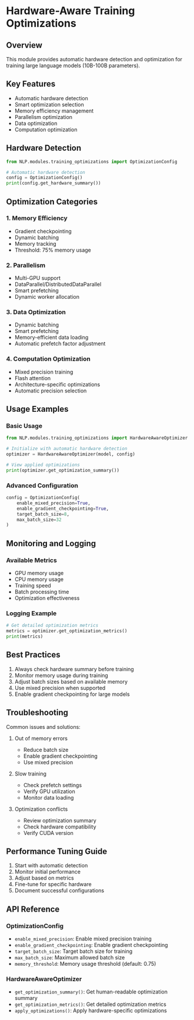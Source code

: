 # Hardware-Aware Training Optimizations

## Overview
This module provides automatic hardware detection and optimization for training large language models (10B-100B parameters).

## Key Features
- Automatic hardware detection
- Smart optimization selection
- Memory efficiency management
- Parallelism optimization
- Data optimization
- Computation optimization

## Hardware Detection
```python
from NLP.modules.training_optimizations import OptimizationConfig

# Automatic hardware detection
config = OptimizationConfig()
print(config.get_hardware_summary())
```

## Optimization Categories

### 1. Memory Efficiency
- Gradient checkpointing
- Dynamic batching
- Memory tracking
- Threshold: 75% memory usage

### 2. Parallelism
- Multi-GPU support
- DataParallel/DistributedDataParallel
- Smart prefetching
- Dynamic worker allocation

### 3. Data Optimization
- Dynamic batching
- Smart prefetching
- Memory-efficient data loading
- Automatic prefetch factor adjustment

### 4. Computation Optimization
- Mixed precision training
- Flash attention
- Architecture-specific optimizations
- Automatic precision selection

## Usage Examples

### Basic Usage
```python
from NLP.modules.training_optimizations import HardwareAwareOptimizer

# Initialize with automatic hardware detection
optimizer = HardwareAwareOptimizer(model, config)

# View applied optimizations
print(optimizer.get_optimization_summary())
```

### Advanced Configuration
```python
config = OptimizationConfig(
    enable_mixed_precision=True,
    enable_gradient_checkpointing=True,
    target_batch_size=8,
    max_batch_size=32
)
```

## Monitoring and Logging

### Available Metrics
- GPU memory usage
- CPU memory usage
- Training speed
- Batch processing time
- Optimization effectiveness

### Logging Example
```python
# Get detailed optimization metrics
metrics = optimizer.get_optimization_metrics()
print(metrics)
```

## Best Practices
1. Always check hardware summary before training
2. Monitor memory usage during training
3. Adjust batch sizes based on available memory
4. Use mixed precision when supported
5. Enable gradient checkpointing for large models

## Troubleshooting
Common issues and solutions:
1. Out of memory errors
   - Reduce batch size
   - Enable gradient checkpointing
   - Use mixed precision

2. Slow training
   - Check prefetch settings
   - Verify GPU utilization
   - Monitor data loading

3. Optimization conflicts
   - Review optimization summary
   - Check hardware compatibility
   - Verify CUDA version

## Performance Tuning Guide
1. Start with automatic detection
2. Monitor initial performance
3. Adjust based on metrics
4. Fine-tune for specific hardware
5. Document successful configurations

## API Reference
### OptimizationConfig
- `enable_mixed_precision`: Enable mixed precision training
- `enable_gradient_checkpointing`: Enable gradient checkpointing
- `target_batch_size`: Target batch size for training
- `max_batch_size`: Maximum allowed batch size
- `memory_threshold`: Memory usage threshold (default: 0.75)

### HardwareAwareOptimizer
- `get_optimization_summary()`: Get human-readable optimization summary
- `get_optimization_metrics()`: Get detailed optimization metrics
- `apply_optimizations()`: Apply hardware-specific optimizations 
